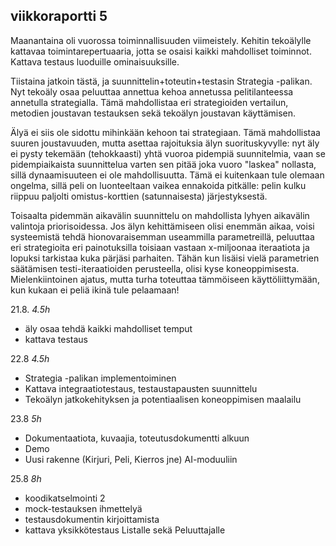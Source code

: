 ## viikkoraportti 5

Maanantaina oli vuorossa toiminnallisuuden viimeistely. Kehitin tekoälylle kattavaa toimintarepertuaaria, jotta se osaisi kaikki mahdolliset toiminnot. Kattava testaus luoduille ominaisuuksille.

Tiistaina jatkoin tästä, ja suunnittelin+toteutin+testasin Strategia -palikan. Nyt tekoäly osaa peluuttaa annettua kehoa annetussa pelitilanteessa annetulla strategialla. Tämä mahdollistaa eri strategioiden vertailun, metodien joustavan testauksen sekä tekoälyn joustavan käyttämisen. 

Älyä ei siis ole sidottu mihinkään kehoon tai strategiaan. Tämä mahdollistaa suuren joustavuuden, mutta asettaa rajoituksia älyn suorituskyvylle: nyt äly ei pysty tekemään (tehokkaasti) yhtä vuoroa pidempiä suunnitelmia, vaan se pidempiaikaista suunnittelua varten sen pitää joka vuoro "laskea" nollasta, sillä dynaamisuuteen ei ole mahdollisuutta. Tämä ei kuitenkaan tule olemaan ongelma, sillä peli on luonteeltaan vaikea ennakoida pitkälle: pelin kulku riippuu paljolti omistus-korttien (satunnaisesta) järjestyksestä.

Toisaalta pidemmän aikavälin suunnittelu on mahdollista lyhyen aikavälin valintoja priorisoidessa. Jos älyn kehittämiseen olisi enemmän aikaa, voisi systeemistä tehdä hionovaraisemman useammilla parametreillä, peluuttaa eri strategioita eri painotuksilla toisiaan vastaan x-miljoonaa iteraatiota ja lopuksi tarkistaa kuka pärjäsi parhaiten. Tähän kun lisäisi vielä parametrien säätämisen testi-iteraatioiden perusteella, olisi kyse koneoppimisesta. Mielenkiintoinen ajatus, mutta turha toteuttaa tämmöiseen käyttöliittymään, kun kukaan ei peliä ikinä tule pelaamaan!

21.8. *4.5h*
- äly osaa tehdä kaikki mahdolliset temput
- kattava testaus

22.8 *4.5h*
- Strategia -palikan implementoiminen
- Kattava integraatiotestaus, testaustapausten suunnittelu
- Tekoälyn jatkokehityksen ja potentiaalisen koneoppimisen maalailu

23.8 *5h*
- Dokumentaatiota, kuvaajia, toteutusdokumentti alkuun
- Demo
- Uusi rakenne (Kirjuri, Peli, Kierros jne) AI-moduuliin

25.8 *8h*
- koodikatselmointi 2
- mock-testauksen ihmettelyä
- testausdokumentin kirjoittamista
- kattava yksikkötestaus Listalle sekä Peluuttajalle
